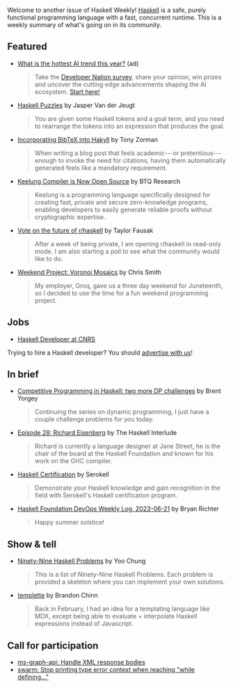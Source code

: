Welcome to another issue of Haskell Weekly!
[Haskell](https://www.haskell.org) is a safe, purely functional programming language with a fast, concurrent runtime.
This is a weekly summary of what's going on in its community.

## Featured

<!-- Runs on 2023-06-15, 2023-06-22, 2023-07-06 & 2023-07-13. -->
- [What is the hottest AI trend this year?](https://www.developereconomics.net/?member_id=haskell&utm_medium=nl_2) (ad)
  > Take the [Developer Nation survey](https://www.developereconomics.net/?member_id=haskell&utm_medium=nl_2), share your opinion, win prizes and uncover the cutting edge advancements shaping the AI ecosystem. [Start here!](https://www.developereconomics.net/?member_id=haskell&utm_medium=nl_2)

- [Haskell Puzzles](https://jaspervdj.be/posts/2023-06-19-haskell-puzzles.html) by Jasper Van der Jeugt
  > You are given some Haskell tokens and a goal term, and you need to rearrange the tokens into an expression that produces the goal.

- [Incorporating BibTeX into Hakyll](https://tony-zorman.com/posts/hakyll-and-bibtex.html) by Tony Zorman
  > When writing a blog post that feels academic---or pretentious---enough to invoke the need for citations, having them automatically generated feels like a mandatory requirement.

- [Keelung Compiler is Now Open Source](https://www.btq.com/blog/keelung-compiler-is-now-open-source) by BTQ Research
  > Keelung is a programming language specifically designed for creating fast, private and secure zero-knowledge programs, enabling developers to easily generate reliable proofs without cryptographic expertise.

- [Vote on the future of r/haskell](https://discourse.haskell.org/t/vote-on-the-future-of-r-haskell/6562?u=taylorfausak) by Taylor Fausak
  > After a week of being private, I am opening r/haskell in read-only mode. I am also starting a poll to see what the community would like to do.

- [Weekend Project: Voronoi Mosaics](https://cdsmithus.medium.com/weekend-project-voronoi-mosaics-b68307559aa3) by Chris Smith
  > My employer, Groq, gave us a three day weekend for Juneteenth, so I decided to use the time for a fun weekend programming project.

## Jobs

- [Haskell Developer at CNRS](https://discourse.haskell.org/t/haskell-job-french-research-agency-cnrs-europa-france-paris/6545?u=taylorfausak)

Trying to hire a Haskell developer?
You should [advertise with us](https://haskellweekly.news/advertising.html)!

## In brief

- [Competitive Programming in Haskell: two more DP challenges](https://byorgey.wordpress.com/2023/06/20/competitive-programming-in-haskell-two-more-dp-challenges/) by Brent Yorgey
  > Continuing the series on dynamic programming, I just have a couple challenge problems for you today.

- [Episode 28: Richard Eisenberg](https://haskell.foundation/podcast/28/) by The Haskell Interlude
  > Richard is currently a language designer at Jane Street, he is the chair of the board at the Haskell Foundation and known for his work on the GHC compiler.

- [Haskell Certification](https://certification.serokell.io) by Serokell
  > Demonstrate your Haskell knowledge and gain recognition in the field with Serokell's Haskell certification program.

- [Haskell Foundation DevOps Weekly Log, 2023-06-21](https://discourse.haskell.org/t/haskell-foundation-devops-weekly-log-2023-06-21/6612?u=taylorfausak) by Bryan Richter
  > Happy summer solstice!

## Show & tell

- [Ninety-Nine Haskell Problems](https://ninetynine.haskell.chungyc.org/ninetynine-1.1.0/Problems.html) by Yoo Chung
  > This is a list of Ninety-Nine Haskell Problems. Each problem is provided a skeleton where you can implement your own solutions.

- [templette](https://discourse.haskell.org/t/rfc-templette-templette-markdown/6569?u=taylorfausak) by Brandon Chinn
  > Back in February, I had an idea for a templating language like MDX, except being able to evaluate + interpolate Haskell expressions instead of Javascript.

## Call for participation

- [ms-graph-api: Handle XML response bodies](https://github.com/unfoldml/ms-graph-api/issues/1)
- [swarm: Stop printing type error context when reaching "while defining..."](https://github.com/swarm-game/swarm/issues/1336)
